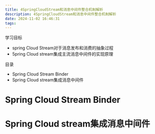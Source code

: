 ```yaml
---
title: 4SpringCloudStream和消息中间件整合机制解析
description: 4SpringCloudStream和消息中间件整合机制解析
date: 2024-11-02 16:46:31
tags:
---
```


学习目标
- spring Cloud Stream对于消息发布和消费的抽象过程
- 5pring Cloud stream集成主流消息中间件的实现原理

目录
- Spring Cloud Stream Binder
- Spring Cloud stream集成消息中间件

# Spring Cloud Stream Binder











# Spring Cloud stream集成消息中间件
